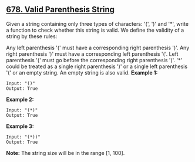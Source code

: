 ## [678. Valid Parenthesis String](https://leetcode.com/problems/valid-parenthesis-string/)

Given a string containing only three types of characters: '(', ')' and '\*', write a function to check whether this string is valid. We define the validity of a string by these rules:

Any left parenthesis '(' must have a corresponding right parenthesis ')'.
Any right parenthesis ')' must have a corresponding left parenthesis '('.
Left parenthesis '(' must go before the corresponding right parenthesis ')'.
'\*' could be treated as a single right parenthesis ')' or a single left parenthesis '(' or an empty string.
An empty string is also valid.
**Example 1:**

```
Input: "()"
Output: True
```

**Example 2:**

```
Input: "(*)"
Output: True
```

**Example 3:**

```
Input: "(*))"
Output: True
```

**Note:**
The string size will be in the range [1, 100].
